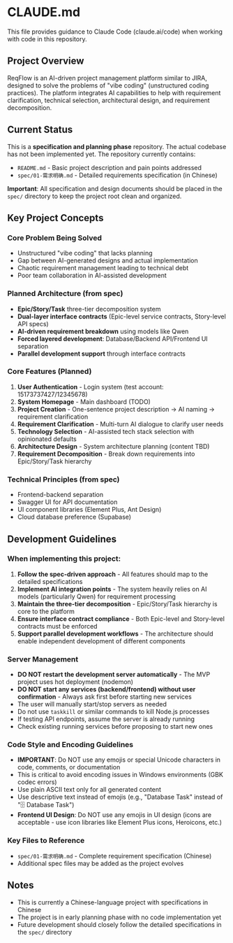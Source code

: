 # CLAUDE.md

This file provides guidance to Claude Code (claude.ai/code) when working with code in this repository.

## Project Overview

ReqFlow is an AI-driven project management platform similar to JIRA, designed to solve the problems of "vibe coding" (unstructured coding practices). The platform integrates AI capabilities to help with requirement clarification, technical selection, architectural design, and requirement decomposition.

## Current Status

This is a **specification and planning phase** repository. The actual codebase has not been implemented yet. The repository currently contains:

- `README.md` - Basic project description and pain points addressed
- `spec/01-需求明确.md` - Detailed requirements specification (in Chinese)

**Important**: All specification and design documents should be placed in the `spec/` directory to keep the project root clean and organized.

## Key Project Concepts

### Core Problem Being Solved
- Unstructured "vibe coding" that lacks planning
- Gap between AI-generated designs and actual implementation
- Chaotic requirement management leading to technical debt
- Poor team collaboration in AI-assisted development

### Planned Architecture (from spec)
- **Epic/Story/Task** three-tier decomposition system
- **Dual-layer interface contracts** (Epic-level service contracts, Story-level API specs)
- **AI-driven requirement breakdown** using models like Qwen
- **Forced layered development**: Database/Backend API/Frontend UI separation
- **Parallel development support** through interface contracts

### Core Features (Planned)
1. **User Authentication** - Login system (test account: 15173737427/12345678)
2. **System Homepage** - Main dashboard (TODO)
3. **Project Creation** - One-sentence project description → AI naming → requirement clarification
4. **Requirement Clarification** - Multi-turn AI dialogue to clarify user needs
5. **Technology Selection** - AI-assisted tech stack selection with opinionated defaults
6. **Architecture Design** - System architecture planning (content TBD)
7. **Requirement Decomposition** - Break down requirements into Epic/Story/Task hierarchy

### Technical Principles (from spec)
- Frontend-backend separation
- Swagger UI for API documentation
- UI component libraries (Element Plus, Ant Design)
- Cloud database preference (Supabase)

## Development Guidelines

### When implementing this project:
1. **Follow the spec-driven approach** - All features should map to the detailed specifications
2. **Implement AI integration points** - The system heavily relies on AI models (particularly Qwen) for requirement processing
3. **Maintain the three-tier decomposition** - Epic/Story/Task hierarchy is core to the platform
4. **Ensure interface contract compliance** - Both Epic-level and Story-level contracts must be enforced
5. **Support parallel development workflows** - The architecture should enable independent development of different components

### Server Management
- **DO NOT restart the development server automatically** - The MVP project uses hot deployment (nodemon)
- **DO NOT start any services (backend/frontend) without user confirmation** - Always ask first before starting new services
- The user will manually start/stop servers as needed
- Do not use `taskkill` or similar commands to kill Node.js processes
- If testing API endpoints, assume the server is already running
- Check existing running services before proposing to start new ones

### Code Style and Encoding Guidelines
- **IMPORTANT**: Do NOT use any emojis or special Unicode characters in code, comments, or documentation
- This is critical to avoid encoding issues in Windows environments (GBK codec errors)
- Use plain ASCII text only for all generated content
- Use descriptive text instead of emojis (e.g., "Database Task" instead of "🗄️ Database Task")
- **Frontend UI Design**: Do NOT use any emojis in UI design (icons are acceptable - use icon libraries like Element Plus icons, Heroicons, etc.)

### Key Files to Reference
- `spec/01-需求明确.md` - Complete requirement specification (Chinese)
- Additional spec files may be added as the project evolves

## Notes
- This is currently a Chinese-language project with specifications in Chinese
- The project is in early planning phase with no code implementation yet
- Future development should closely follow the detailed specifications in the `spec/` directory